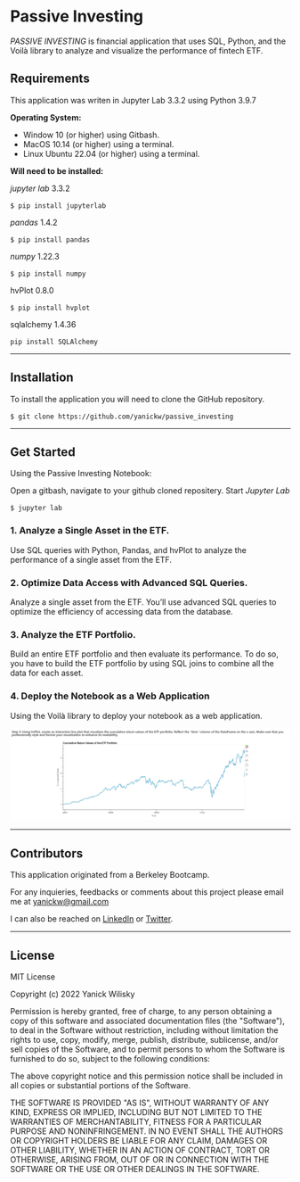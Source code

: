 # Passive Investing
*PASSIVE INVESTING* is financial application that uses SQL, Python, and the Voilà library to analyze and visualize the performance of fintech ETF.



## Requirements

This application was writen in Jupyter Lab 3.3.2 using Python 3.9.7

**Operating System:**

-   Window 10 (or higher) using Gitbash.
-   MacOS 10.14 (or higher) using a terminal.
-   Linux Ubuntu 22.04 (or higher) using a terminal.

**Will need to be installed:**

_jupyter lab_  3.3.2

```
$ pip install jupyterlab
```

_pandas_  1.4.2
```
$ pip install pandas
```

_numpy_  1.22.3

```
$ pip install numpy
```

hvPlot 0.8.0

```
$ pip install hvplot

```

sqlalchemy  1.4.36
```
pip install SQLAlchemy

```
----------

## Installation

To install the application you will need to clone the GitHub repository.

```
$ git clone https://github.com/yanickw/passive_investing

```

----------

## Get Started

Using the  Passive Investing Notebook:

Open a gitbash, navigate to your github cloned repositery. Start  _Jupyter Lab_

```
$ jupyter lab
```

### 1. Analyze a Single Asset in the ETF.

Use SQL queries with Python, Pandas, and hvPlot to analyze the performance of a single asset from the ETF.


### 2. Optimize Data Access with Advanced SQL Queries.

Analyze a single asset from the ETF. You’ll use advanced SQL queries to optimize the efficiency of accessing data from the database.

### 3. Analyze the ETF Portfolio.

Build an entire ETF portfolio and then evaluate its performance. To do so, you have to build the ETF portfolio by using SQL joins to combine all the data for each asset.

### 4. Deploy the Notebook as a Web Application

Using the Voilà library to deploy your notebook as a web application.

![Voila, screen_capture](./images/voila.jpg)

----------

## Contributors

This application originated from a Berkeley Bootcamp.

For any inquieries, feedbacks or comments about this project please email me at  [yanickw@gmail.com](mailto:yanickw@gmail.com)

I can also be reached on  [LinkedIn](https://www.linkedin.com/in/yanickwilisky/)  or  [Twitter](https://twitter.com/yanickwilisky).

----------

## License

MIT License

Copyright (c) 2022 Yanick Wilisky

Permission is hereby granted, free of charge, to any person obtaining a copy of this software and associated documentation files (the "Software"), to deal in the Software without restriction, including without limitation the rights to use, copy, modify, merge, publish, distribute, sublicense, and/or sell copies of the Software, and to permit persons to whom the Software is furnished to do so, subject to the following conditions:

The above copyright notice and this permission notice shall be included in all copies or substantial portions of the Software.

THE SOFTWARE IS PROVIDED "AS IS", WITHOUT WARRANTY OF ANY KIND, EXPRESS OR IMPLIED, INCLUDING BUT NOT LIMITED TO THE WARRANTIES OF MERCHANTABILITY, FITNESS FOR A PARTICULAR PURPOSE AND NONINFRINGEMENT. IN NO EVENT SHALL THE AUTHORS OR COPYRIGHT HOLDERS BE LIABLE FOR ANY CLAIM, DAMAGES OR OTHER LIABILITY, WHETHER IN AN ACTION OF CONTRACT, TORT OR OTHERWISE, ARISING FROM, OUT OF OR IN CONNECTION WITH THE SOFTWARE OR THE USE OR OTHER DEALINGS IN THE SOFTWARE.